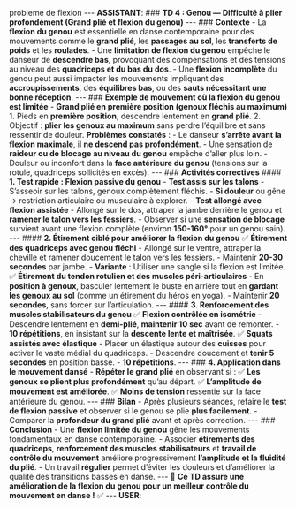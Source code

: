 probleme de flexion --- **ASSISTANT**: ### **TD 4 : Genou — Difficulté à plier profondément (Grand plié et flexion du genou)** --- ### **Contexte** - La **flexion du genou** est essentielle en danse contemporaine pour des mouvements comme le **grand plié**, les **passages au sol**, les **transferts de poids** et les **roulades**. - Une **limitation de flexion du genou** empêche le danseur de **descendre bas**, provoquant des compensations et des tensions au niveau des **quadriceps et du bas du dos**. - Une **flexion incomplète** du genou peut aussi impacter les mouvements impliquant des **accroupissements**, des **équilibres bas**, ou des **sauts nécessitant une bonne réception**. --- ### **Exemple de mouvement où la flexion du genou est limitée** - **Grand plié en première position (genoux fléchis au maximum)** 1. Pieds en **première position**, descendre lentement en **grand plié**. 2. Objectif : **plier les genoux au maximum** sans perdre l’équilibre et sans ressentir de douleur. **Problèmes constatés** : - Le danseur **s’arrête avant la flexion maximale**, il **ne descend pas profondément**. - Une sensation de **raideur ou de blocage au niveau du genou** empêche d’aller plus loin. - Douleur ou inconfort dans la **face antérieure du genou** (tensions sur la rotule, quadriceps sollicités en excès). --- ### **Activités correctives** #### **1. Test rapide : Flexion passive du genou** - **Test assis sur les talons** - S’asseoir sur les talons, genoux complètement fléchis. - **Si douleur** ou gêne → restriction articulaire ou musculaire à explorer. - **Test allongé avec flexion assistée** - Allongé sur le dos, attraper la jambe derrière le genou et **ramener le talon vers les fessiers**. - Observer si une **sensation de blocage** survient avant une flexion complète (environ **150-160°** pour un genou sain). --- #### **2. Étirement ciblé pour améliorer la flexion du genou** ✅ **Étirement des quadriceps avec genou fléchi** - Allongé sur le ventre, attraper la cheville et ramener doucement le talon vers les fessiers. - Maintenir **20-30 secondes** par jambe. - **Variante** : Utiliser une sangle si la flexion est limitée. ✅ **Étirement du tendon rotulien et des muscles péri-articulaires** - En **position à genoux**, basculer lentement le buste en arrière tout en **gardant les genoux au sol** (comme un étirement du héros en yoga). - Maintenir **20 secondes**, sans forcer sur l’articulation. --- #### **3. Renforcement des muscles stabilisateurs du genou** ✅ **Flexion contrôlée en isométrie** - Descendre lentement en **demi-plié**, **maintenir 10 sec** avant de remonter. - **10 répétitions**, en insistant sur la **descente lente et maîtrisée**. ✅ **Squats assistés avec élastique** - Placer un élastique autour des **cuisses** pour activer le vaste médial du quadriceps. - Descendre doucement et **tenir 5 secondes** en position basse. - **10 répétitions**. --- ### **4. Application dans le mouvement dansé** - **Répéter le grand plié** en observant si : ✅ **Les genoux se plient plus profondément** qu’au départ. ✅ **L’amplitude de mouvement est améliorée**. ✅ **Moins de tension** ressentie sur la face antérieure du genou. --- ### **Bilan** - Après plusieurs séances, refaire le **test de flexion passive** et observer si le genou se plie **plus facilement**. - Comparer la **profondeur du grand plié** avant et après correction. --- ### **Conclusion** - Une **flexion limitée du genou** gêne les mouvements fondamentaux en danse contemporaine. - Associer **étirements des quadriceps**, **renforcement des muscles stabilisateurs** et **travail de contrôle du mouvement** améliore progressivement **l’amplitude et la fluidité du plié**. - Un travail **régulier** permet d’éviter les douleurs et d’améliorer la qualité des transitions basses en danse. --- 🎯 **Ce TD assure une amélioration de la flexion du genou pour un meilleur contrôle du mouvement en danse !** ✅ --- **USER**: